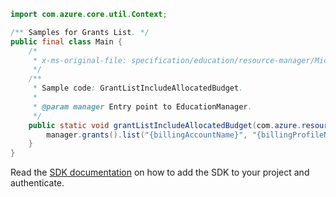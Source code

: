 ```java
import com.azure.core.util.Context;

/** Samples for Grants List. */
public final class Main {
    /*
     * x-ms-original-file: specification/education/resource-manager/Microsoft.Education/preview/2021-12-01-preview/examples/GrantDefaultListIncludeAllocatedBudget.json
     */
    /**
     * Sample code: GrantListIncludeAllocatedBudget.
     *
     * @param manager Entry point to EducationManager.
     */
    public static void grantListIncludeAllocatedBudget(com.azure.resourcemanager.education.EducationManager manager) {
        manager.grants().list("{billingAccountName}", "{billingProfileName}", false, Context.NONE);
    }
}
```

Read the [SDK documentation](https://github.com/Azure/azure-sdk-for-java/blob/azure-resourcemanager-education_1.0.0-beta.1/sdk/education/azure-resourcemanager-education/README.md) on how to add the SDK to your project and authenticate.
